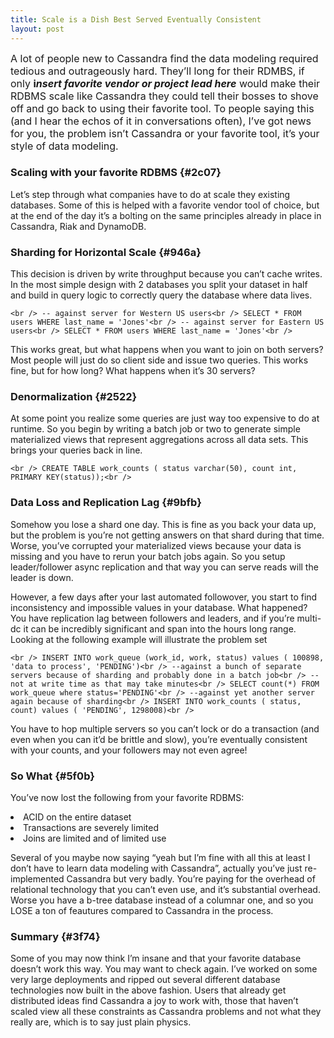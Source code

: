 ```yaml
---
title: Scale is a Dish Best Served Eventually Consistent
layout: post
---
```

<p id="6c7d">
  <span style="font-size: 16px;">A lot of people new to Cassandra find the data modeling required tedious and outrageously hard. They’ll long for their RDMBS, if only </span><strong style="font-size: 16px;">i<em>nsert favorite vendor or project lead here</em></strong><span style="font-size: 16px;"> would make their RDBMS scale like Cassandra they could tell their bosses to shove off and go back to using their favorite tool. To people saying this (and I hear the echos of it in conversations often), I’ve got news for you, the problem isn’t Cassandra or your favorite tool, it’s your style of data modeling.</span>
</p>

### Scaling with your favorite RDBMS {#2c07}

<p id="bd03">
  Let’s step through what companies have to do at scale they existing databases. Some of this is helped with a favorite vendor tool of choice, but at the end of the day it’s a bolting on the same principles already in place in Cassandra, Riak and DynamoDB.
</p>

### Sharding for Horizontal Scale {#946a}

<p id="8ec2">
  This decision is driven by write throughput because you can’t cache writes. In the most simple design with 2 databases you split your dataset in half and build in query logic to correctly query the database where data lives.
</p>

`<br />
-- against server for Western US users<br />
SELECT * FROM users WHERE last_name = 'Jones'<br />
-- against server for Eastern US users<br />
SELECT * FROM users WHERE last_name = 'Jones'<br />
` 

<p id="f0a1">
  This works great, but what happens when you want to join on both servers? Most people will just do so client side and issue two queries. This works fine, but for how long? What happens when it’s 30 servers?
</p>

### Denormalization {#2522}

<p id="cd07">
  At some point you realize some queries are just way too expensive to do at runtime. So you begin by writing a batch job or two to generate simple materialized views that represent aggregations across all data sets. This brings your queries back in line.
</p>

`<br />
 CREATE TABLE work_counts ( status varchar(50), count int, PRIMARY KEY(status));<br />
` 

### Data Loss and Replication Lag {#9bfb}

<p id="d0fc">
  Somehow you lose a shard one day. This is fine as you back your data up, but the problem is you’re not getting answers on that shard during that time. Worse, you’ve corrupted your materialized views because your data is missing and you have to rerun your batch jobs again. So you setup leader/follower async replication and that way you can serve reads will the leader is down.
</p>

<p id="9881">
  However, a few days after your last automated followover, you start to find inconsistency and impossible values in your database. What happened? You have replication lag between followers and leaders, and if you’re multi-dc it can be incredibly significant and span into the hours long range. Looking at the following example will illustrate the problem set
</p>

`<br />
INSERT INTO work_queue (work_id, work, status) values ( 100898, 'data to process', 'PENDING')<br />
--against a bunch of separate servers because of sharding and probably done in a batch job<br />
-- not at write time as that may take minutes<br />
SELECT count(*) FROM work_queue where status='PENDING'<br />
--against yet another server again because of sharding<br />
INSERT INTO work_counts ( status, count) values ( 'PENDING', 1298008)<br />
` 

<p id="8788">
  You have to hop multiple servers so you can’t lock or do a transaction (and even when you can it’d be brittle and slow), you’re eventually consistent with your counts, and your followers may not even agree!
</p>

### So What {#5f0b}

<p id="630c">
  You’ve now lost the following from your favorite RDBMS:
</p>

<li id="f4ee">
  ACID on the entire dataset
</li>
<li id="3395">
  Transactions are severely limited
</li>
<li id="4d79">
  Joins are limited and of limited use
</li>

<p id="6d61">
  Several of you maybe now saying “yeah but I’m fine with all this at least I don’t have to learn data modeling with Cassandra”, actually you’ve just re-implemented Cassandra but very badly. You’re paying for the overhead of relational technology that you can’t even use, and it’s substantial overhead. Worse you have a b-tree database instead of a columnar one, and so you LOSE a ton of feautures compared to Cassandra in the process.
</p>

### Summary {#3f74}

<p id="8b49">
  Some of you may now think I’m insane and that your favorite database doesn’t work this way. You may want to check again. I’ve worked on some very large deployments and ripped out several different database technologies now built in the above fashion. Users that already get distributed ideas find Cassandra a joy to work with, those that haven’t scaled view all these constraints as Cassandra problems and not what they really are, which is to say just plain physics.
</p>
